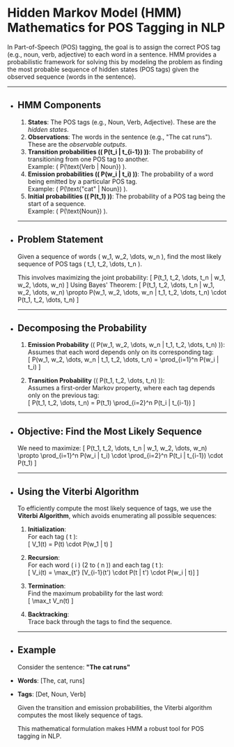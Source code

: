 # Hidden Markov Model (HMM) Mathematics for POS Tagging in NLP

In Part-of-Speech (POS) tagging, the goal is to assign the correct POS tag (e.g., noun, verb, adjective) to each word in a sentence. HMM provides a probabilistic framework for solving this by modeling the problem as finding the most probable sequence of hidden states (POS tags) given the observed sequence (words in the sentence).

---
- ## HMM Components
  
  1. **States**: The POS tags (e.g., Noun, Verb, Adjective). These are the *hidden states*.  
  2. **Observations**: The words in the sentence (e.g., "The cat runs"). These are the *observable outputs*.  
  3. **Transition probabilities (\( P(t_i | t_{i-1}) \))**: The probability of transitioning from one POS tag to another.  
   Example: \( P(\text{Verb | Noun}) \).  
  4. **Emission probabilities (\( P(w_i | t_i) \))**: The probability of a word being emitted by a particular POS tag.  
   Example: \( P(\text{"cat" | Noun}) \).  
  5. **Initial probabilities (\( P(t_1) \))**: The probability of a POS tag being the start of a sequence.  
   Example: \( P(\text{Noun}) \).
  
  ---
- ## Problem Statement
  
  Given a sequence of words \( w_1, w_2, \dots, w_n \), find the most likely sequence of POS tags \( t_1, t_2, \dots, t_n \).
  
  This involves maximizing the joint probability:
  \[
  P(t_1, t_2, \dots, t_n | w_1, w_2, \dots, w_n)
  \]
  Using Bayes' Theorem:
  \[
  P(t_1, t_2, \dots, t_n | w_1, w_2, \dots, w_n) \propto P(w_1, w_2, \dots, w_n | t_1, t_2, \dots, t_n) \cdot P(t_1, t_2, \dots, t_n)
  \]
  
  ---
- ## Decomposing the Probability
  
  1. **Emission Probability** (\( P(w_1, w_2, \dots, w_n | t_1, t_2, \dots, t_n) \)):  
   Assumes that each word depends only on its corresponding tag:  
   \[
   P(w_1, w_2, \dots, w_n | t_1, t_2, \dots, t_n) = \prod_{i=1}^n P(w_i | t_i)
   \]
  
  2. **Transition Probability** (\( P(t_1, t_2, \dots, t_n) \)):  
   Assumes a first-order Markov property, where each tag depends only on the previous tag:  
   \[
   P(t_1, t_2, \dots, t_n) = P(t_1) \prod_{i=2}^n P(t_i | t_{i-1})
   \]
  
  ---
- ## Objective: Find the Most Likely Sequence
  
  We need to maximize:
  \[
  P(t_1, t_2, \dots, t_n | w_1, w_2, \dots, w_n) \propto \prod_{i=1}^n P(w_i | t_i) \cdot \prod_{i=2}^n P(t_i | t_{i-1}) \cdot P(t_1)
  \]
  
  ---
- ## Using the Viterbi Algorithm
  
  To efficiently compute the most likely sequence of tags, we use the **Viterbi Algorithm**, which avoids enumerating all possible sequences:
  
  1. **Initialization**:  
   For each tag \( t \):  
   \[
   V_1(t) = P(t) \cdot P(w_1 | t)
   \]
  
  2. **Recursion**:  
   For each word \( i \) (2 to \( n \)) and each tag \( t \):  
   \[
   V_i(t) = \max_{t'} [V_{i-1}(t') \cdot P(t | t') \cdot P(w_i | t)]
   \]
  
  3. **Termination**:  
   Find the maximum probability for the last word:  
   \[
   \max_t V_n(t)
   \]
  
  4. **Backtracking**:  
   Trace back through the tags to find the sequence.
  
  ---
- ## Example
  
  Consider the sentence: **"The cat runs"**
- **Words**: [The, cat, runs]
- **Tags**: [Det, Noun, Verb]
  
  Given the transition and emission probabilities, the Viterbi algorithm computes the most likely sequence of tags.
  
  This mathematical formulation makes HMM a robust tool for POS tagging in NLP.